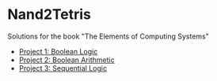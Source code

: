 Nand2Tetris
===========

Solutions for the book "The Elements of Computing Systems"

* [Project 1: Boolean Logic](./01)
* [Project 2: Boolean Arithmetic](./02)
* [Project 3: Sequential Logic](./03)
